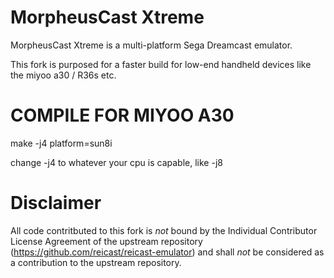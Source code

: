 MorpheusCast Xtreme
===========
MorpheusCast Xtreme is a multi-platform Sega Dreamcast emulator.

This fork is purposed for a faster build for low-end handheld devices like the miyoo a30 / R36s etc.

COMPILE FOR MIYOO A30
=======================
make -j4 platform=sun8i

change -j4 to whatever your cpu is capable, like -j8

Disclaimer
==========
All code contritbuted to this fork is *not* bound by the Individual Contributor License Agreement of the upstream repository (https://github.com/reicast/reicast-emulator) and shall *not* be considered as a contribution to the upstream repository.

